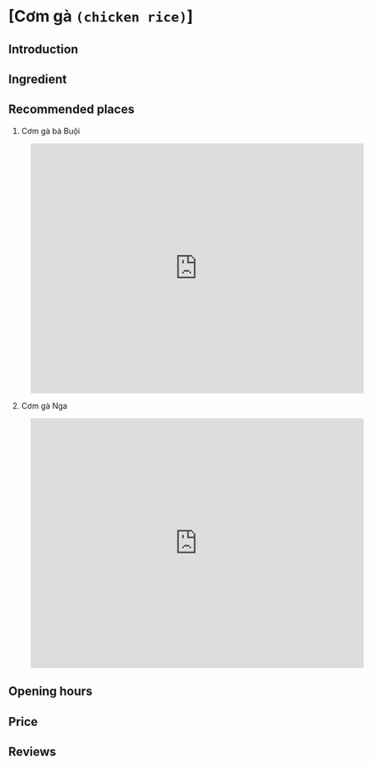 # [Cơm gà `(chicken rice)`]

## Introduction

## Ingredient

## Recommended places
1. Cơm gà bà Buội
<figure class="map-container">
  <iframe src="https://www.google.com/maps/embed?pb=!1m18!1m12!1m3!1d3837.5827638227215!2d108.32784407520576!3d15.878511744515201!2m3!1f0!2f0!3f0!3m2!1i1024!2i768!4f13.1!3m3!1m2!1s0x31420e7f235566e1%3A0xb19b7596a268c9f5!2zQ8ahbSBHw6AgQmHMgCBCdcO0zKNp!5e0!3m2!1sen!2s!4v1687628403158!5m2!1sen!2s" width="600" height="450" style="border:0;" allowfullscreen="" loading="lazy" referrerpolicy="no-referrer-when-downgrade"></iframe>
</figure>

2. Cơm gà Nga
<figure class="map-container">
	<iframe src="https://www.google.com/maps/embed?pb=!1m18!1m12!1m3!1d3837.5828590835013!2d108.32880537520577!3d15.878506744515397!2m3!1f0!2f0!3f0!3m2!1i1024!2i768!4f13.1!3m3!1m2!1s0x31420e7f47a04ae5%3A0x7952689c3d4434d3!2zQ8ahbSBnw6AgTmdh!5e0!3m2!1sen!2s!4v1687628424414!5m2!1sen!2s" width="600" height="450" style="border:0;" allowfullscreen="" loading="lazy" referrerpolicy="no-referrer-when-downgrade"></iframe>
</figure>

## Opening hours

## Price

## Reviews
